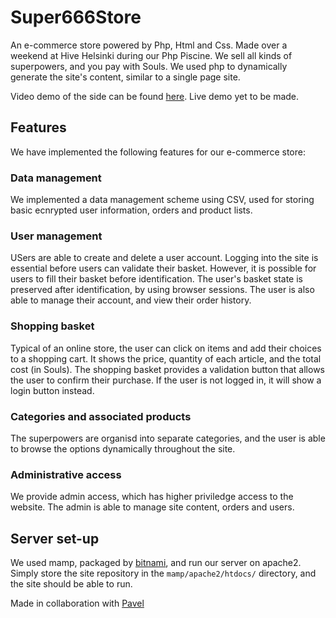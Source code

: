 # Super666Store
An e-commerce store powered by Php, Html and Css. Made over a weekend at Hive Helsinki during our Php Piscine. We sell all kinds of superpowers, and you pay with Souls. We used php to dynamically generate the site's content, similar to a single page site.

Video demo of the side can be found [here](https://youtu.be/5GRrzTe0eTQ). Live demo yet to be made.

## Features
We have implemented the following features for our e-commerce store:
### Data management
We implemented a data management scheme using CSV, used for storing basic ecnrypted user information, orders and product lists.

### User management
USers are able to create and delete a user account. Logging into the site is essential before users can validate their basket. However, it is possible for users to fill their basket before identification. The user's basket state is preserved after identification, by using browser sessions. The user is also able to manage their account, and view their order history.

### Shopping basket
Typical of an online store, the user can click on items and add their choices to a shopping cart. It shows the price, quantity of each article, and the total cost (in Souls). The shopping basket provides a validation button that allows the user to confirm their purchase. If the user is not logged in, it will show a login button instead.

### Categories and associated products
The superpowers are organisd into separate categories, and the user is able to browse the options dynamically throughout the site.

### Administrative access
We provide admin access, which has higher priviledge access to the website. The admin is able to manage site content, orders and users.

## Server set-up
We used mamp, packaged by [bitnami](https://bitnami.com/stack/mamp), and run our server on apache2. Simply store the site repository in the `mamp/apache2/htdocs/` directory, and the site should be able to run.

Made in collaboration with [Pavel](https://github.com/pavel-arkharov)
